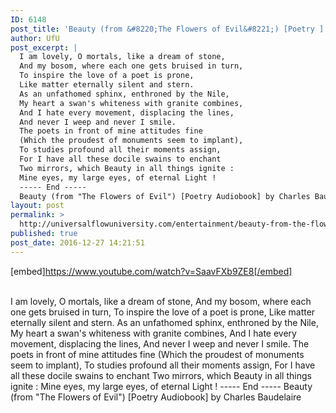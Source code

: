 ```yaml
---
ID: 6148
post_title: 'Beauty (from &#8220;The Flowers of Evil&#8221;) [Poetry ] by Charles Baudelaire'
author: UfU
post_excerpt: |
  I am lovely, O mortals, like a dream of stone,
  And my bosom, where each one gets bruised in turn,
  To inspire the love of a poet is prone,
  Like matter eternally silent and stern.
  As an unfathomed sphinx, enthroned by the Nile,
  My heart a swan's whiteness with granite combines,
  And I hate every movement, displacing the lines,
  And never I weep and never I smile.
  The poets in front of mine attitudes fine
  (Which the proudest of monuments seem to implant),
  To studies profound all their moments assign,
  For I have all these docile swains to enchant
  Two mirrors, which Beauty in all things ignite :
  Mine eyes, my large eyes, of eternal Light !
  ----- End -----
  Beauty (from "The Flowers of Evil") [Poetry Audiobook] by Charles Baudelaire
layout: post
permalink: >
  http://universalflowuniversity.com/entertainment/beauty-from-the-flowers-of-evil-poetry-by-charles-baudelaire/
published: true
post_date: 2016-12-27 14:21:51
---
```

[embed]https://www.youtube.com/watch?v=SaavFXb9ZE8[/embed]</br></br>
<p>I am lovely, O mortals, like a dream of stone, 
And my bosom, where each one gets bruised in turn, 
To inspire the love of a poet is prone, 
Like matter eternally silent and stern. 
As an unfathomed sphinx, enthroned by the Nile, 
My heart a swan's whiteness with granite combines, 
And I hate every movement, displacing the lines, 
And never I weep and never I smile. 
The poets in front of mine attitudes fine 
(Which the proudest of monuments seem to implant), 
To studies profound all their moments assign, 
For I have all these docile swains to enchant 
Two mirrors, which Beauty in all things ignite : 
Mine eyes, my large eyes, of eternal Light ! 
----- End -----
Beauty (from "The Flowers of Evil") [Poetry Audiobook] by Charles Baudelaire</p>